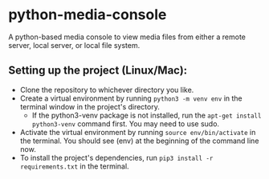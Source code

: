 # python-media-console
A python-based media console to view media files from either a remote server, local server, or local file system.

## Setting up the project (Linux/Mac):
- Clone the repository to whichever directory you like.
- Create a virtual environment by running `python3 -m venv env` in the terminal window in the project's directory.
  - If the python3-venv package is not installed, run the `apt-get install python3-venv` command first.  You may need to use sudo.
- Activate the virtual environment by running `source env/bin/activate` in the terminal.  You should see (env) at the beginning of the command line now.
- To install the project's dependencies, run `pip3 install -r requirements.txt` in the terminal.